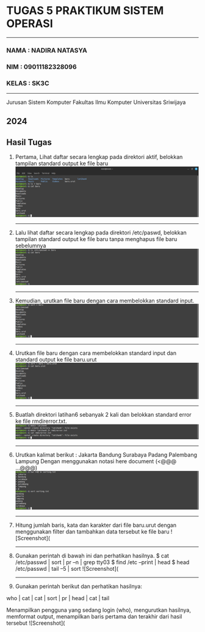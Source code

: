# TUGAS 5 PRAKTIKUM SISTEM OPERASI
---
### NAMA : NADIRA NATASYA
### NIM : 09011182328096
### KELAS : SK3C
---
Jurusan Sistem Komputer
Fakultas Ilmu Komputer 
Universitas Sriwijaya

2024
---


## Hasil Tugas
1. Pertama, Lihat daftar secara lengkap pada direktori aktif, belokkan tampilan standard output ke file baru
   ![Screenshot](https://github.com/NADIRANTS/SISTEM-OPERASI/blob/main/File%20Tugas%205/VirtualBox_NADIRA%20NATASYA_18_09_2024_23_18_39.png)

    ---

2. Lalu lihat daftar secara lengkap pada direktori /etc/paswd, belokkan tampilan standard output ke file baru tanpa menghapus file baru sebelumnya
     ![Screenshot](https://github.com/NADIRANTS/SISTEM-OPERASI/blob/main/File%20Tugas%205/VirtualBox_NADIRA%20NATASYA_18_09_2024_23_24_31.png)

   ---

3. Kemudian, urutkan file baru dengan cara membelokkan standard input.
     ![Screenshot](https://github.com/NADIRANTS/SISTEM-OPERASI/blob/main/File%20Tugas%205/VirtualBox_NADIRA%20NATASYA_18_09_2024_23_29_10.png)

   ---

4. Urutkan file baru dengan cara membelokkan standard input dan standard output ke file baru.urut
     ![Screenshot](https://github.com/NADIRANTS/SISTEM-OPERASI/blob/main/File%20Tugas%205/VirtualBox_NADIRA%20NATASYA_18_09_2024_23_33_30.png)

   ---

 5. Buatlah direktori latihan6 sebanyak 2 kali dan belokkan standard error ke file rmdirerror.txt.  
     ![Screenshot](https://github.com/NADIRANTS/SISTEM-OPERASI/blob/main/File%20Tugas%205/VirtualBox_NADIRA%20NATASYA_18_09_2024_23_37_47.png)

    ---

6. Urutkan kalimat berikut : Jakarta Bandung Surabaya Padang Palembang Lampung Dengan menggunakan notasi here document (<@@@ ...@@@)
     ![Screenshot](https://github.com/NADIRANTS/SISTEM-OPERASI/blob/main/File%20Tugas%205/VirtualBox_NADIRA%20NATASYA_18_09_2024_23_44_02.png)

   ---

7. Hitung jumlah baris, kata dan karakter dari file baru.urut dengan menggunakan filter dan tambahkan data tersebut ke file baru
     ![Screenshot](

   ---

8. Gunakan perintah di bawah ini dan perhatikan hasilnya. $ cat /etc/passwd | sort | pr –n | grep tty03 $ find /etc –print | head $ head /etc/passwd | tail –5 | sort
     ![Screenshot](

   ---

9. Gunakan perintah berikut dan perhatikan hasilnya:

who | cat | cat | sort | pr | head | cat | tail

Menampilkan pengguna yang sedang login (who), mengurutkan hasilnya, memformat output, menampilkan baris pertama dan terakhir dari hasil tersebut
     ![Screenshot](
